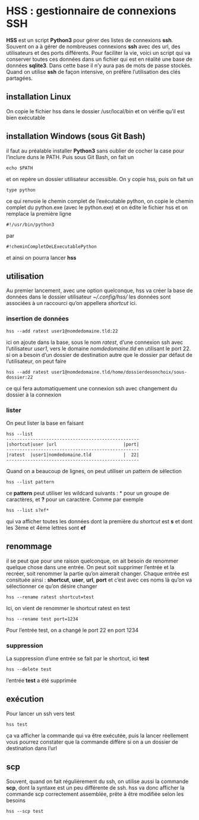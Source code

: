 # HSS : gestionnaire de connexions SSH

**HSS** est un script **Python3** pour gérer des listes de connexions **ssh**. Souvent on a à gérer de nombreuses connexions **ssh** avec des url, des utilisateurs et des ports différents. Pour faciliter la vie, voici un script qui va conserver toutes ces données dans un fichier qui est en réalité une base de données **sqlite3**. Dans cette base il n’y aura pas de mots de passe stockés. Quand on utilise **ssh** de façon intensive, on préfère l’utilisation des clés partagées.
## installation Linux
On copie le fichier hss dans le dossier /usr/local/bin et on vérifie qu’il est bien exécutable
## installation Windows (sous Git Bash)
il faut au préalable installer **Python3** sans oublier de cocher la case pour l’inclure duns le PATH.
Puis sous Git Bash, on fait un

    echo $PATH

et on repère un dossier utilisateur accessible. On y copie hss, puis on fait un

    type python
ce qui renvoie le chemin complet de l’exécutable python, on copie le chemin complet du python.exe (avec le python.exe) et on édite le fichier hss et on remplace la première ligne

    #!/usr/bin/python3
par

    #!cheminCompletDeLExecutablePython
et ainsi on pourra lancer **hss**
## utilisation
Au premier lancement, avec une option quelconque, hss va créer la base de données dans le dossier utilisateur *~/.config/hss/*
les données sont associées à un raccourci qu’on appellera *shortcut* ici.
### insertion de données

    hss --add ratest user1@nomdedomaine.tld:22
ici on ajoute dans la base, sous le nom *ratest*, d’une connexion ssh avec l’utilisateur *user1*, vers le domaine *nomdedomaine.tld* en utilisant le port 22.
si on a besoin d’un dossier de destination autre que le dossier par défaut de l’utilisateur, on peut faire

    hss --add ratest user1@nomdedomaine.tld/home/dossierdesonchoix/sous-dossier:22
ce qui fera automatiquement une connexion ssh avec changement du dossier à la connexion
### lister
On peut lister la base en faisant

    hss --list
    --------------------------------------------------
    |shortcut|user |url                         |port|
    --------------------------------------------------
    |ratest  |user1|nomdedomaine.tld            |  22|
    --------------------------------------------------
Quand on a beaucoup de lignes, on peut utiliser un pattern de sélection

    hss --list pattern
ce **pattern** peut utiliser les wildcard suivants : * pour un groupe de caractères, et **?** pour un caractère. Comme par exemple

    hss --list s?ef*
qui va afficher toutes les données dont la première du *shortcut* est **s** et dont les 3ème et 4ème lettres sont **ef**

## renommage
il se peut que pour une raison quelconque, on ait besoin de renommer quelque chose dans une entrée. On peut soit supprimer l’entrée et la recréer, soit renommer la partie qu’on aimerait changer.
Chaque entrée est consituée ainsi : **shortcut**, **user**, **url**, **port** et c’est avec ces noms là qu’on va sélectionner ce qu’on désire changer

    hss --rename ratest shortcut=test

Ici, on vient de renommer le shortcut ratest en test

    hss --rename test port=1234

Pour l’entrée test, on a changé le port 22 en port 1234
### suppression
La suppression d’une entrée se fait par le shortcut, ici **test**

    hss --delete test

l’entrée **test** a été supprimée
## exécution
Pour lancer un ssh vers test

    hss test

ça va afficher la commande qui va être exécutée, puis la lancer réellement
vous pourrez constater que la commande diffère si on a un dossier de destination dans l’url
## scp
Souvent, quand on fait régulièrement du ssh, on utilise aussi la commande **scp**, dont la syntaxe est un peu différente de ssh. hss va donc afficher la commande scp correctement assemblée, prête à être modifiée selon les besoins

    hss --scp test
